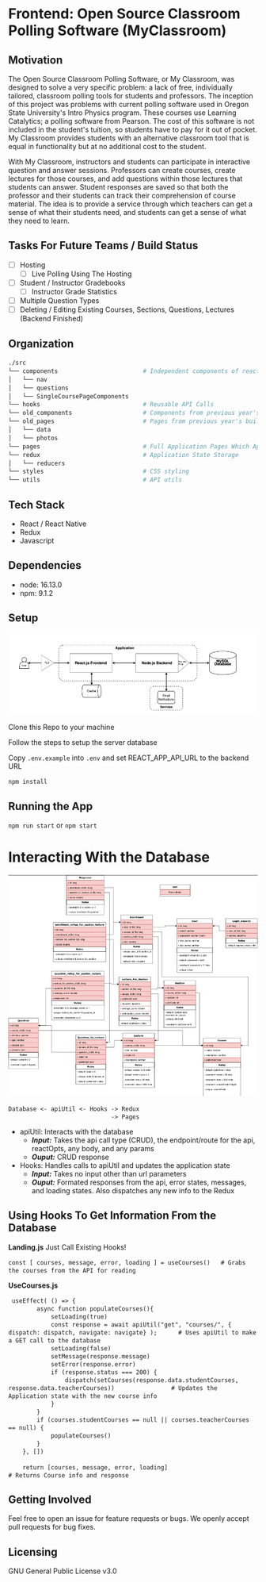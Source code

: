 # Frontend: Open Source Classroom Polling Software (MyClassroom)

## Motivation

  The Open Source Classroom Polling Software, or My Classroom, was designed to solve a very specific problem: a lack of free, individually tailored, classroom polling tools for students and professors. The inception of this project was problems with current polling software used in Oregon State University's Intro Physics program. These courses use Learning Catalytics; a polling software from Pearson. The cost of this software is not included in the student's tuition, so students have to pay for it out of pocket. My Classroom provides students with an alternative classroom tool that is equal in functionality but at no additional cost to the student. 
  
  With My Classroom, instructors and students can participate in interactive question and answer sessions. Professors can create courses, create lectures for those courses, and add questions within those lectures that students can answer. Student responses are saved so that both the professor and their students can track their comprehension of course material. The idea is to provide a service through which teachers can get a sense of what their students need, and students can get a sense of what they need to learn.
  
## Tasks For Future Teams / Build Status

- [ ] Hosting
   - [ ] Live Polling Using The Hosting
- [ ] Student / Instructor Gradebooks
   - [ ]  Instructor Grade Statistics
- [ ] Multiple Question Types
- [ ] Deleting / Editing Existing Courses, Sections, Questions, Lectures (Backend Finished)

## Organization

```bash
./src
└── components                        # Independent components of react code such as Cards, Buttons, and Navigation
│   └── nav
│   └── questions
│   └── SingleCoursePageComponents
└── hooks                             # Reusable API Calls 
└── old_components                    # Components from previous year's build
└── old_pages                         # Pages from previous year's build
│   └── data
│   └── photos
└── pages                             # Full Application Pages Which App.js navigation links to
└── redux                             # Application State Storage
│   └── reducers
└── styles                            # CSS styling
└── utils                             # API utils 
```

## Tech Stack

- React / React Native
- Redux
- Javascript

## Dependencies

- node: 16.13.0
- npm: 9.1.2

## Setup

![img](/bigpicture.PNG?raw=true)

Clone this Repo to your machine

Follow the steps to setup the server database

Copy `.env.example` into `.env` and set REACT_APP_API_URL to the backend URL

```
npm install
```

## Running the App

`npm run start` or `npm start`

# Interacting With the Database

![img](/schema.PNG?raw=true)

```
Database <- apiUtil <- Hooks -> Redux 
                             -> Pages 
```

- apiUtil: Interacts with the database
  -  ***Input:*** Takes the api call type (CRUD), the endpoint/route for the api, reactOpts, any body, and any params
  -  ***Ouput:*** CRUD response 
- Hooks: Handles calls to apiUtil and updates the application state
  - ***Input:*** Takes no input other than url parameters 
  - ***Ouput:*** Formated responses from the api, error states, messages, and loading states. Also dispatches any new info to the Redux 

## Using Hooks To Get Information From the Database

**Landing.js** Just Call Existing Hooks!
```
const [ courses, message, error, loading ] = useCourses()   # Grabs the courses from the API for reading 
```
**UseCourses.js**
```
 useEffect( () => {
        async function populateCourses(){
            setLoading(true)
            const response = await apiUtil("get", "courses/", { dispatch: dispatch, navigate: navigate} );      # Uses apiUtil to make a GET call to the database
            setLoading(false)
            setMessage(response.message)
            setError(response.error)
            if (response.status === 200) {
                dispatch(setCourses(response.data.studentCourses, response.data.teacherCourses))                # Updates the Application state with the new course info
            }
        }
        if (courses.studentCourses == null || courses.teacherCourses == null) {
            populateCourses()
        }
    }, [])

    return [courses, message, error, loading]                                                                   # Returns Course info and response 
 ```

## Getting Involved

Feel free to open an issue for feature requests or bugs. We openly accept pull requests for bug fixes.

## Licensing

GNU General Public License v3.0
